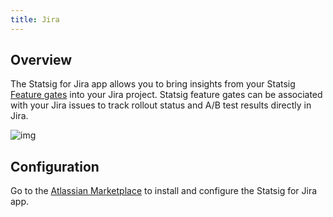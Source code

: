 ```yaml
---
title: Jira
---
```


## Overview
The Statsig for Jira app allows you to bring insights from your Statsig [Feature gates](/feature-gates) into your Jira project. Statsig feature gates can be associated with your Jira issues to track rollout status and A/B test results directly in Jira.

![img](https://user-images.githubusercontent.com/75151332/130303182-c450027d-1a5d-4691-83bc-d3df59dbabb4.gif)

## Configuration
Go to the [Atlassian Marketplace](https://marketplace.atlassian.com/apps/1225708/statsig-for-jira?hosting=cloud&tab=overview) to install and configure the Statsig for Jira app.